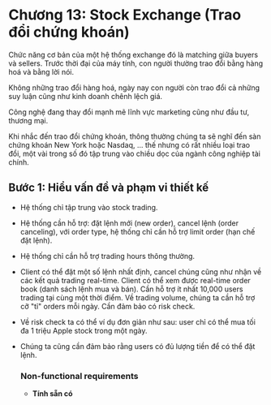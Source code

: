# Chương 13: Stock Exchange (Trao đổi chứng khoán)

Chức năng cơ bản của một hệ thống exchange đó là matching giữa buyers và sellers. Trước thời đại của máy tính, con người thường trao đổi bằng hàng hoá và bằng lời nói.

Không những trao đổi hàng hoá, ngày nay con người còn trao đổi cả những suy luận cũng như kinh doanh chênh lệch giá.

Công nghệ đang thay đổi mạnh mẽ lĩnh vực marketing cũng như đầu tư, thương mại.

Khi nhắc đến trao đổi chứng khoán, thông thường chúng ta sẽ nghĩ đến sàn chứng khoán New York hoặc Nasdaq, ... thế nhưng có rất nhiều loại trao đổi, một vài trong số đó tập trung vào chiều dọc của ngành công nghiệp tài chính.

## Bước 1: Hiểu vấn đề và phạm vi thiết kế

- Hệ thống chỉ tập trung vào stock trading.
- Hệ thống cần hỗ trợ: đặt lệnh mới (new order), cancel lệnh (order canceling), với order type, hệ thống chỉ cần hỗ trợ limit order (hạn chế đặt lệnh).
- Hệ thống chỉ cần hỗ trợ trading hours thông thường.
- Client có thể đặt một số lệnh nhất định, cancel chúng cũng như nhận về các kết quả trading real-time. Client có thể xem được real-time order book (danh sách lệnh mua và bán). Cần hỗ trợ ít nhất 10,000 users trading tại cùng một thời điểm. Về trading volume, chúng ta cần hỗ trợ cỡ "tỉ" orders mỗi ngày. Cần đảm bảo có risk check.
- Về risk check ta có thể ví dụ đơn giản như sau: user chỉ có thể mua tối đa 1 triệu Apple stock trong một ngày.
- Chúng ta cũng cần đảm bảo rằng users có đủ lượng tiền để có thể đặt lệnh.

  ### Non-functional requirements

  - **Tính sẵn có**
